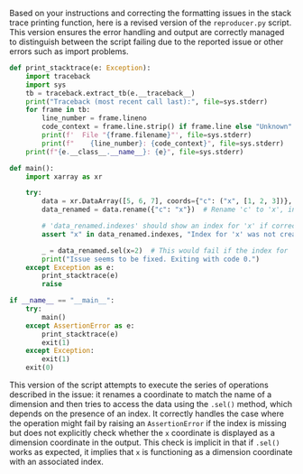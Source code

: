 Based on your instructions and correcting the formatting issues in the stack trace printing function, here is a revised version of the `reproducer.py` script. This version ensures the error handling and output are correctly managed to distinguish between the script failing due to the reported issue or other errors such as import problems.

```python
def print_stacktrace(e: Exception):
    import traceback
    import sys
    tb = traceback.extract_tb(e.__traceback__)
    print("Traceback (most recent call last):", file=sys.stderr)
    for frame in tb:
        line_number = frame.lineno
        code_context = frame.line.strip() if frame.line else "Unknown"
        print(f'  File "{frame.filename}"', file=sys.stderr)
        print(f"    {line_number}: {code_context}", file=sys.stderr)
    print(f"{e.__class__.__name__}: {e}", file=sys.stderr)

def main():
    import xarray as xr

    try:
        data = xr.DataArray([5, 6, 7], coords={"c": ("x", [1, 2, 3])}, dims="x")
        data_renamed = data.rename({"c": "x"})  # Rename 'c' to 'x', intending to make it a dimension coordinate

        # 'data_renamed.indexes' should show an index for 'x' if correctly created
        assert "x" in data_renamed.indexes, "Index for 'x' was not created upon renaming."

        _ = data_renamed.sel(x=2)  # This would fail if the index for 'x' is not correctly set up    
        print("Issue seems to be fixed. Exiting with code 0.")
    except Exception as e:
        print_stacktrace(e)
        raise

if __name__ == "__main__":
    try:
        main()
    except AssertionError as e:
        print_stacktrace(e)
        exit(1)
    except Exception:
        exit(1)
    exit(0)
```
This version of the script attempts to execute the series of operations described in the issue: it renames a coordinate to match the name of a dimension and then tries to access the data using the `.sel()` method, which depends on the presence of an index. It correctly handles the case where the operation might fail by raising an `AssertionError` if the index is missing but does not explicitly check whether the `x` coordinate is displayed as a dimension coordinate in the output. This check is implicit in that if `.sel()` works as expected, it implies that `x` is functioning as a dimension coordinate with an associated index.